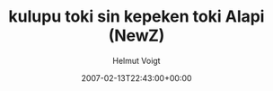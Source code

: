 ---
title: 'kulupu toki sin kepeken toki Alapi (NewZ)'
posts: 1
hash: 't661'
author: 'Helmut Voigt'
date: 2007-02-13T22:43:00+00:00
sources:
  - http://forums.tokipona.org/viewtopic.php%3Ft=661.html
---